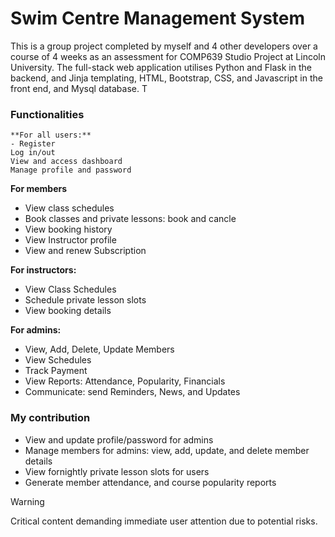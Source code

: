 # Swim Centre Management System 

This is a group project completed by myself and 4 other developers over a course of 4 weeks as an assessment for COMP639 Studio Project at Lincoln University. The full-stack web application utilises Python and Flask in the backend, and Jinja templating, HTML, Bootstrap, CSS, and Javascript in the front end, and Mysql database. T

### Functionalities

```
**For all users:**
- Register
Log in/out
View and access dashboard 
Manage profile and password
```

**For members**
- View class schedules
- Book classes and private lessons: book and cancle
- View booking history
- View Instructor profile
- View and renew Subscription

**For instructors:**
- View Class Schedules
- Schedule private lesson slots
- View booking details

**For admins:**
- View, Add, Delete, Update Members
- View Schedules
- Track Payment
- View Reports: Attendance, Popularity, Financials
- Communicate: send Reminders, News, and Updates

### My contribution
- View and update profile/password for admins
- Manage members for admins: view, add, update, and delete member details
- View fornightly private lesson slots for users
- Generate member attendance, and course popularity reports 


> [!WARNING]
> Critical content demanding immediate user attention due to potential risks.



